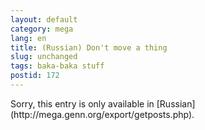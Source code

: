 ```yaml
---
layout: default
category: mega
lang: en
title: (Russian) Don't move a thing
slug: unchanged
tags: baka-baka stuff 
postid: 172
---
```

<p>Sorry, this entry is only available in [Russian](http://mega.genn.org/export/getposts.php).</p>
